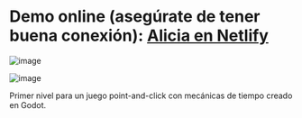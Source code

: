 # Demo online (asegúrate de tener buena conexión): [Alicia en Netlify](https://alicia-juego.netlify.app/)

![image](https://github.com/user-attachments/assets/ff168cef-50af-4011-8232-4064237187bc)

![image](https://github.com/user-attachments/assets/18eb2136-3928-43ad-80d3-333da8466515)

Primer nivel para un juego point-and-click con mecánicas de tiempo creado en Godot.
